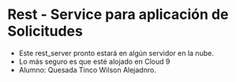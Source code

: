 <h1>Rest - Service para aplicación de Solicitudes</h1>
<ul>
  <li>Este rest_server pronto estará en algún servidor en la nube.</li>
  <li>Lo más seguro es que esté alojado en Cloud 9</li>
  <li>Alumno: Quesada Tinco Wilson Alejadnro.</li>
  
  </ul>
